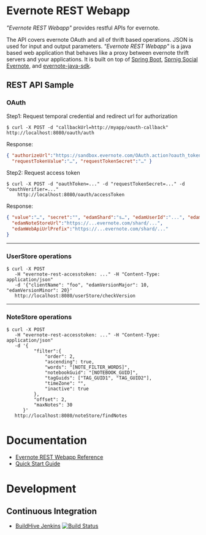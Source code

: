 # Evernote REST Webapp

*"Evernote REST Webapp"* provides restful APIs for evernote.

The API covers evernote OAuth and all of thrift based operations. JSON is used for input and output parameters.
*"Evernote REST Webapp"* is a java based web application that behaves like a proxy between evernote thrift
servers and your applications.
It is built on top of [Spring Boot](http://projects.spring.io/spring-boot/),
[Sprnig Social Evernote](https://github.com/ttddyy/spring-social-evernote/), and
[evernote-java-sdk](https://github.com/evernote/evernote-sdk-java).


## REST API Sample

### OAuth

Step1: Request temporal credential and redirect url for authorization
```shell
$ curl -X POST -d "callbackUrl=http://myapp/oauth-callback" http://localhost:8080/oauth/auth
```

Response:
```json
{ "authorizeUrl":"https://sandbox.evernote.com/OAuth.action?oauth_token=...",
  "requestTokenValue":"…", "requestTokenSecret":"…" }
```

Step2: Request access token
```shell
$ curl -X POST -d "oauthToken=..." -d "requestTokenSecret=..." -d "oauthVerifier=..."
    http://localhost:8080/oauth/accessToken
```

Response:
```json
{ "value":"…", "secret":"", "edamShard":"s…", "edamUserId":"...", "edamExpires":"...",
  "edamNoteStoreUrl":"https://...evernote.com/shard/...",
  "edamWebApiUrlPrefix":"https://...evernote.com/shard/..."
}
```

---

### UserStore operations

```shell
$ curl -X POST
   -H "evernote-rest-accesstoken: ..." -H "Content-Type: application/json"
   -d '{"clientName": "foo", "edamVersionMajor": 10, "edamVersionMinor": 20}'
   http://localhost:8080/userStore/checkVersion
```

---
### NoteStore operations

```shell
$ curl -X POST
   -H "evernote-rest-accesstoken: ..." -H "Content-Type: application/json"
   -d '{
          "filter":{
              "order": 2,
              "ascending": true,
              "words": "[NOTE_FILTER_WORDS]",
              "notebookGuid": "[NOTEBOOK_GUID]",
              "tagGuids": ["TAG_GUID1", "TAG_GUID2"],
              "timeZone": "",
              "inactive": true
          },
          "offset": 2,
          "maxNotes": 30
      }'
   http://localhost:8080/noteStore/findNotes
```

# Documentation

- [Evernote REST Webapp Reference](https://github.com/ttddyy/evernote-rest-webapp/wiki)
- [Quick Start Guide](https://github.com/ttddyy/evernote-rest-webapp/wiki/QuickStart)

# Development

## Continuous Integration

- [BuildHive Jenkins](https://buildhive.cloudbees.com/job/ttddyy/job/evernote-rest-webapp/)
[![Build Status](https://buildhive.cloudbees.com/job/ttddyy/job/evernote-rest-webapp/badge/icon)](https://buildhive.cloudbees.com/job/ttddyy/job/evernote-rest-webapp/)

